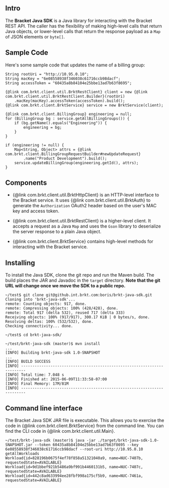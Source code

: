 Intro
-----

The **Bracket Java SDK** is a Java library for interacting with the Bracket
REST API.  The caller has the flexibility of making high-level calls that
return Java objects, or lower-level calls that return the response payload
as a `Map` of JSON elements or `byte[]`.

Sample Code
-----------

Here's some sample code that updates the name of a billing group:

    String rootUri = "http://10.95.0.10";
    String macKey = "6e08558938f346038c61716ccb98dacf";
    String accessToken = "60435a8b84104e25bbe13ad7b63f8695";

    {@link com.brkt.client.util.BrktRestClient} client = new {@link com.brkt.client.util.BrktRestClient.Builder}(rootUri)
        .macKey(macKey).accessToken(accessToken).build();
    {@link com.brkt.client.BrktService} service = new BrktService(client);

    {@link com.brkt.client.BillingGroup} engineering = null;
    for (BillingGroup bg : service.getAllBillingGroups()) {
        if (bg.getName().equals("Engineering")) {
            engineering = bg;
        }
    }

    if (engineering != null) {
        Map<String, Object> attrs = {@link com.brkt.client.BillingGroupRequestBuilder#newUpdateRequest}
            .name("Product Development").build();
        service.updateBillingGroup(engineering.getId(), attrs);
    }

Components
----------

* {@link com.brkt.client.util.BrktHttpClient} is an HTTP-level interface to
the Bracket service.  It uses {@link com.brkt.client.util.BrktAuth} to
generate the `Authorization` OAuth2 header based on the user's MAC key and
access token.

* {@link com.brkt.client.util.BrktRestClient} is a higher-level client.
It accepts a request as a Java ``Map`` and uses the ``Gson`` library to
deserialize the server response to a plain Java object.

* {@link com.brkt.client.BrktService} contains high-level methods for
interacting with the Bracket service.

Installing
----------

To install the Java SDK, clone the git repo and run the Maven build. The
build places the JAR and Javadoc in the `target` directory.  **Note that
the git URL will change once we move the SDK to a public repo.**

    ~/test$ git clone git@github.int.brkt.com:boris/brkt-java-sdk.git
    Cloning into 'brkt-java-sdk'...
    remote: Counting objects: 917, done.
    remote: Compressing objects: 100% (428/428), done.
    remote: Total 917 (delta 532), reused 717 (delta 333)
    Receiving objects: 100% (917/917), 300.17 KiB | 0 bytes/s, done.
    Resolving deltas: 100% (532/532), done.
    Checking connectivity... done.

    ~/test$ cd brkt-java-sdk/

    ~/test/brkt-java-sdk (master)$ mvn install
    ...
    [INFO] Building brkt-java-sdk 1.0-SNAPSHOT
    ...
    [INFO] BUILD SUCCESS
    [INFO] ------------------------------------------------------------------------
    [INFO] Total time: 7.048 s
    [INFO] Finished at: 2015-06-09T11:33:58-07:00
    [INFO] Final Memory: 17M/81M
    [INFO] ------------------------------------------------------------------------

Command line interface
----------------------

The Bracket Java SDK JAR file is executable.  This allows you
to exercise the code in {@link com.brkt.client.BrktService} from the command
line.  You can find the CLI code in {@link com.brkt.client.util.Main}.

    ~/test/brkt-java-sdk (master)$ java -jar ./target/brkt-java-sdk-1.0-SNAPSHOT.jar --token 60435a8b84104e25bbe13ad7b63f8695 --key 6e08558938f346038c61716ccb98dacf --root-uri http://10.95.0.10 getAllWorkloads
    Workload{id=828196b0675f4ef78f858a51321040a9, name=NUC-7407b, requestedState=AVAILABLE}
    Workload{id=9d1bbef921b5486a9bf991b4460131b5, name=NUC-7407c, requestedState=AVAILABLE}
    Workload{id=442c8ad633994ee28fbf998a175cf5b9, name=NUC-7461a, requestedState=AVAILABLE}
